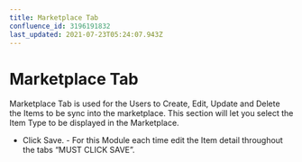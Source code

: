 ```yaml
---
title: Marketplace Tab
confluence_id: 3196191832
last_updated: 2021-07-23T05:24:07.943Z
---
```


# Marketplace Tab

Marketplace Tab is used for the Users to Create, Edit, Update and Delete the Items to be sync into the marketplace. This section will let you select the Item Type to be displayed in the Marketplace.

- Click Save. - For this Module each time edit the Item detail throughout the tabs &ldquo;MUST CLICK SAVE&rdquo;.
